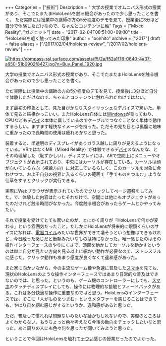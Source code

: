 +++
Categories = ["技術"]
Description = "   大学の授業でオムニバス形式の授業があり、そこでたまたまHoloLensを触る機会があったので少し思ったことを書く。  ただ実際には授業中の講師の方の5分程度のデモを見て、授業後に3分ほど自分で体験しただけなので、ちゃんとコンテンツに触"
Tags = ["Mixed Reality", "ガジェット"]
date = "2017-02-04T00:51:00+09:00"
title = "HoloLensを軽く触ってみた印象"
author = "bonhito"
archive = ["2017"]
draft = false
aliases = ["/2017/02/04/hololens-review", "/2017/02/hololens-review"]
+++

<body>
<p><a href="https://compass-ssl.surface.com/assets/f5/2a/f52a1f76-0640-4a37-a650-51b0902f8427.jpg?n=Buy_Panel_1920.jpg" class="http-image" target="_blank"><img src="https://compass-ssl.surface.com/assets/f5/2a/f52a1f76-0640-4a37-a650-51b0902f8427.jpg?n=Buy_Panel_1920.jpg" class="http-image" alt="https://compass-ssl.surface.com/assets/f5/2a/f52a1f76-0640-4a37-a650-51b0902f8427.jpg?n=Buy_Panel_1920.jpg"></a></p>

<p>大学の授業でオムニバス形式の授業があり、そこでたまたまHoloLensを触る機会があったので少し思ったことを書く。</p>

<p>ただ実際には授業中の講師の方の5分程度のデモを見て、授業後に3分ほど自分で体験しただけなので、ちゃんとコンテンツに触れられたわけではない。</p>

<p>まず最初の印象として、見た目がかなりスタイリッシュなデ<a class="keyword" href="http://d.hatena.ne.jp/keyword/%A5%D0%A5%A4">バイ</a>スで驚いた。単体で見ると結構かっこいい。またHoloLens自体には<a class="keyword" href="http://d.hatena.ne.jp/keyword/Windows">Windows</a>が乗っており、CPUなどもデ<a class="keyword" href="http://d.hatena.ne.jp/keyword/%A5%D0%A5%A4">バイ</a>ス本体に属しているのでケーブルでつなぐことなく単体で動作するらしい。ますます軽快なイメージを持った。ただその見た目とは裏腹に地味に重かったので長時間の使用は疲れるかなと思った。</p>

<p>装着すると、半透明のディスプレイがありガラス越しに周りが見えるようになっている。VRではなくMR（Mixed Reality）が体験できるデ<a class="keyword" href="http://d.hatena.ne.jp/keyword/%A5%D0%A5%A4">バイ</a>スなんだな、とその時理解した（恥ずかしい）。ディスプレイには、ARで空間上にメニューやオブジェクトが表示されており、中央にはカーソルが存在している。カーソルは顔が向いている方向（視線方向）に対応しているらしく、このカーソルを対象に合わせつつ、およそ自分の視界に入るくらいの範囲で「手でものをつまむ」ような仕草をするとクリックが実行できる。</p>

<p>実際にWebブラウザが表示されていたのでクリックしてページ遷移をしてみた。で、体験した内容はたったそれだけで、空間には他にもオブジェクトがあったのだけれど触る時間がなかった。今度触る機会があったらゲームとかやってみたい。</p>

<p>それで授業を受けてとても驚いたのが、とにかく周りが「HoloLensで何かが変わる」という雰囲気だったこと。たしかにHoloLensが将来的に眼鏡くらいのサイズになれば、<a class="keyword" href="http://d.hatena.ne.jp/keyword/%C5%C5%C7%BE%A5%B3%A5%A4%A5%EB">電脳コイル</a>みたいな世界ができて凄そうという想像はできるけれど、今日触った感じだと衝撃みたいなものは特になかった。唯一感じたのはその操作インターフェースのやりにくさで、頭部を動かしてカーソルを動かすというのは単に自分が見たい方向を見る以上に細かい動作が必要なので、ストレスフルに感じた。クリック動作もあまり感度が良くなくて違和感があった。</p>

<p>また家に向かいながら、今の主流なゲーム機や急速に普及した<a class="keyword" href="http://d.hatena.ne.jp/keyword/%A5%B9%A5%DE%A5%DB">スマホ</a>を見ても、現状のHoloLensのような操作インターフェースではあまり日常的な普及はできないのでは、と思った。というのも、ゲーム機のコントローラーにしても、<a class="keyword" href="http://d.hatena.ne.jp/keyword/%A5%B9%A5%DE%A5%DB">スマホ</a>のタッチディスプレイにしても、操作には物理的な接触とフィードバックがある。これは多分快適な操作に重要なのではと思う。HoloLensのインターフェースでは、そこに「人がものをつまむ」というメタファーを感じることはできても、やはり宙を掴む感じがするというか、違和感があると思った。</p>

<p>ただ、普及して慣れれば問題ないみたいな話かもしれないので、実際のところはよくわからない。もうちょっと色々考えなら今後の動向をチェックしたいなと思った。あと周りの人にも色々何を思ったか聞いてみようと思った。</p>

<p>ということで今回はHoloLensを触れて<a class="keyword" href="http://d.hatena.ne.jp/keyword/%A5%CA%A5%A6%A4%A4">ナウい</a>感じの授業だったのでよかった。</p>
</body>
